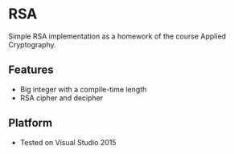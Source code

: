 # RSA
Simple RSA implementation as a homework of the course Applied Cryptography.

## Features
* Big integer with a compile-time length
* RSA cipher and decipher

## Platform
* Tested on Visual Studio 2015
